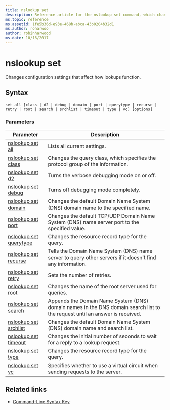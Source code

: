 ```yaml
---
title: nslookup set
description: Reference article for the nslookup set command, which changes configuration settings affecting how lookups behave.
ms.topic: reference
ms.assetid: 1fe5b36d-e93e-468b-abca-43b0204b32d1
ms.author: roharwoo
author: robinharwood
ms.date: 10/16/2017
---
```


# nslookup set



Changes configuration settings that affect how lookups function.

## Syntax

```
set all [class | d2 | debug | domain | port | querytype | recurse | retry | root | search | srchlist | timeout | type | vc] [options]
```

### Parameters

| Parameter | Description |
| --------- | ----------- |
| [nslookup set all](nslookup-set-all.md) | Lists all current settings. |
| [nslookup set class](nslookup-set-class.md) | Changes the query class, which specifies the protocol group of the information. |
| [nslookup set d2](nslookup-set-d2.md) | Turns the verbose debugging mode on or off. |
| [nslookup set debug](nslookup-set-debug.md) | Turns off debugging mode completely. |
| [nslookup set domain](nslookup-set-domain.md) | Changes the default Domain Name System (DNS) domain name to the specified name. |
| [nslookup set port](nslookup-set-port.md) | Changes the default TCP/UDP Domain Name System (DNS) name server port to the specified value.
| [nslookup set querytype](nslookup-set-querytype.md) | Changes the resource record type for the query. |
| [nslookup set recurse](nslookup-set-recurse.md) | Tells the Domain Name System (DNS) name server to query other servers if it doesn't find any information. |
| [nslookup set retry](nslookup-set-retry.md) | Sets the number of retries. |
| [nslookup set root](nslookup-set-root.md) | Changes the name of the root server used for queries. |
| [nslookup set search](nslookup-set-search.md) | Appends the Domain Name System (DNS) domain names in the DNS domain search list to the request until an answer is received. |
| [nslookup set srchlist](nslookup-set-srchlist.md) | Changes the default Domain Name System (DNS) domain name and search list. |
| [nslookup set timeout](nslookup-set-timeout.md) | Changes the initial number of seconds to wait for a reply to a lookup request. |
| [nslookup set type](nslookup-set-type.md) | Changes the resource record type for the query. |
| [nslookup set vc](nslookup-set-vc.md) | Specifies whether to use a virtual circuit when sending requests to the server. |

## Related links

- [Command-Line Syntax Key](command-line-syntax-key.md)
